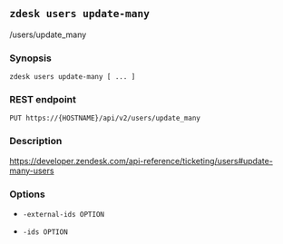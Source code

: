 ## `zdesk users update-many`

/users/update_many

### Synopsis

    zdesk users update-many [ ... ]

### REST endpoint

    PUT https://{HOSTNAME}/api/v2/users/update_many

### Description

https://developer.zendesk.com/api-reference/ticketing/users#update-many-users

### Options

* `-external-ids OPTION`

* `-ids OPTION`


